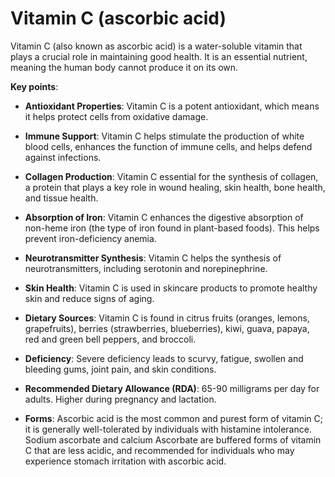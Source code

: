 # Vitamin C (ascorbic acid)

Vitamin C (also known as ascorbic acid) is a water-soluble vitamin that plays a crucial role in maintaining good health. It is an essential nutrient, meaning the human body cannot produce it on its own.

**Key points**:

* **Antioxidant Properties**: Vitamin C is a potent antioxidant, which means it helps protect cells from oxidative damage.

* **Immune Support**: Vitamin C helps stimulate the production of white blood cells, enhances the function of immune cells, and helps defend against infections.

* **Collagen Production**: Vitamin C essential for the synthesis of collagen, a protein that plays a key role in wound healing, skin health, bone health, and tissue health.

* **Absorption of Iron**: Vitamin C enhances the digestive absorption of non-heme iron (the type of iron found in plant-based foods). This helps prevent iron-deficiency anemia.

* **Neurotransmitter Synthesis**: Vitamin C helps the synthesis of neurotransmitters, including serotonin and norepinephrine.

* **Skin Health**: Vitamin C is used in skincare products to promote healthy skin and reduce signs of aging.

* **Dietary Sources**: Vitamin C is found in citrus fruits (oranges, lemons, grapefruits), berries (strawberries, blueberries), kiwi, guava, papaya, red and green bell peppers, and broccoli.

* **Deficiency**: Severe deficiency leads to scurvy, fatigue, swollen and bleeding gums, joint pain, and skin conditions.

* **Recommended Dietary Allowance (RDA)**: 65-90 milligrams per day for adults. Higher during pregnancy and lactation.

* **Forms**: Ascorbic acid is the most common and purest form of vitamin C; it is generally well-tolerated by individuals with histamine intolerance. Sodium ascorbate and calcium Ascorbate are buffered forms of vitamin C that are less acidic, and recommended for individuals who may experience stomach irritation with ascorbic acid. 
